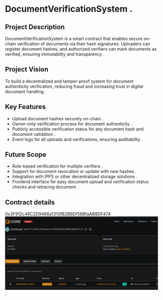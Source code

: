 # DocumentVerificationSystem .  

## Project Description 
DocumentVerificationSystem is a smart contract that enables secure on-chain verification of documents via their hash signatures. Uploaders can register document hashes, and authorized verifiers can mark documents as verified, ensuring immutability and transparency  .

## Project Vision 
To build a decentralized and tamper-proof system for document authenticity verification, reducing fraud and increasing trust in digital document handling  .

## Key Features 
- Upload document hashes securely on-chain  .
- Owner-only verification process for document authenticity  .
- Publicly accessible verification status for any document hash and document validation .
- Event logs for all uploads and verifications, ensuring auditability  .

## Future Scope
- Role-based verification for multiple verifiers . 
- Support for document revocation or update with new hashes .
- Integration with IPFS or other decentralized storage solutions  . 
- Frontend interface for easy document upload and verification status checks and retracing document .

## Contract details 
0x3F912c48C2D9466a1310fB2B6Df58BfaAB8DF474![alt text](image.png) .
